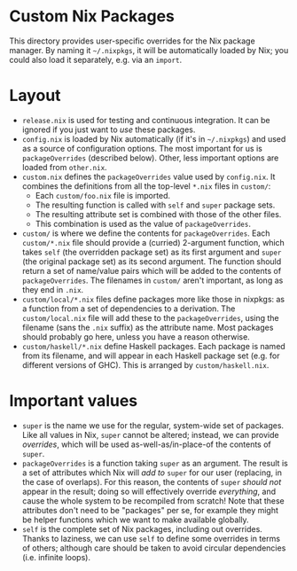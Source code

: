 # Custom Nix Packages #

This directory provides user-specific overrides for the Nix package manager. By
naming it `~/.nixpkgs`, it will be automatically loaded by Nix; you could also
load it separately, e.g. via an `import`.

# Layout #

 - `release.nix` is used for testing and continuous integration. It can be
   ignored if you just want to *use* these packages.
 - `config.nix` is loaded by Nix automatically (if it's in `~/.nixpkgs`) and
   used as a source of configuration options. The most important for us is
   `packageOverrides` (described below). Other, less important options are
   loaded from `other.nix`.
 - `custom.nix` defines the `packageOverrides` value used by `config.nix`. It
   combines the definitions from all the top-level `*.nix` files in `custom/`:
    - Each `custom/foo.nix` file is imported.
    - The resulting function is called with `self` and `super` package sets.
    - The resulting attribute set is combined with those of the other files.
    - This combination is used as the value of `packageOverrides`.
 - `custom/` is where we define the contents for `packageOverrides`. Each
   `custom/*.nix` file should provide a (curried) 2-argument function, which
   takes `self` (the overridden package set) as its first argument and `super`
   (the original package set) as its second argument. The function should return
   a set of name/value pairs which will be added to the contents of
   `packageOverrides`. The filenames in `custom/` aren't important, as long as
   they end in `.nix`.
 - `custom/local/*.nix` files define packages more like those in nixpkgs: as a
   function from a set of dependencies to a derivation. The `custom/local.nix`
   file will add these to the `packageOverrides`, using the filename (sans the
   `.nix` suffix) as the attribute name. Most packages should probably go here,
   unless you have a reason otherwise.
 - `custom/haskell/*.nix` define Haskell packages. Each package is named from
   its filename, and will appear in each Haskell package set (e.g. for different
   versions of GHC). This is arranged by `custom/haskell.nix`.

# Important values #

 - `super` is the name we use for the regular, system-wide set of packages. Like
   all values in Nix, `super` cannot be altered; instead, we can provide
   *overrides*, which will be used as-well-as/in-place-of the contents of
   `super`.
 - `packageOverrides` is a function taking `super` as an argument. The result is
   a set of attributes which Nix will *add to* `super` for our user (replacing,
   in the case of overlaps). For this reason, the contents of `super` *should
   not* appear in the result; doing so will effectively override *everything*,
   and cause the whole system to be recompiled from scratch! Note that these
   attributes don't need to be "packages" per se, for example they might be
   helper functions which we want to make available globally.
 - `self` is the complete set of Nix packages, including out overrides. Thanks
   to laziness, we can use `self` to define some overrides in terms of others;
   although care should be taken to avoid circular dependencies (i.e. infinite
   loops).

